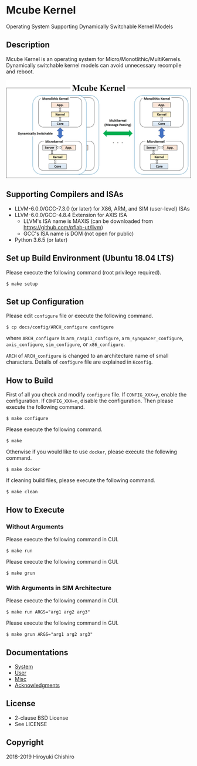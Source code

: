 # Mcube Kernel
Operating System Supporting Dynamically Switchable Kernel Models

## Description
Mcube Kernel is an operating system for Micro/Monotlithic/MultiKernels.
Dynamically switchable kernel models can avoid unnecessary recompile and
reboot.

![Mcube Kernel](docs/fig/mcube.jpg "Mcube Kernel")

## Supporting Compilers and ISAs
- LLVM-6.0.0/GCC-7.3.0 (or later) for X86, ARM, and SIM (user-level) ISAs
- LLVM-6.0.0/GCC-4.8.4 Extension for AXIS ISA
  - LLVM's ISA name is MAXIS (can be downloaded from https://github.com/pflab-ut/llvm)
  - GCC's ISA name is DOM (not open for public)
- Python 3.6.5 (or later)


## Set up Build Environment (Ubuntu 18.04 LTS)

Please execute the following command (root privilege required).
```
$ make setup
```

## Set up Configuration

Please edit `configure` file or execute the following command.
```
$ cp docs/config/ARCH_configure configure
```
where `ARCH_configure` is `arm_raspi3_configure`, `arm_synquacer_configure`,
`axis_configure`, `sim_configure`, or `x86_configure`.

`ARCH` of `ARCH_configure` is changed to an architecture name of small
characters.
Details of `configure` file are explained in `Kconfig`.

## How to Build

First of all you check and modify `configure` file.
If `CONFIG_XXX=y`, enable the configuration.
If `CONFIG_XXX=n`, disable the configuration.
Then please execute the following command.
```
$ make configure
```

Please execute the following command.
```
$ make
```

Otherwise if you would like to use `docker`, please execute the following command.
```
$ make docker
```


If cleaning build files, please execute the following command.
```
$ make clean
```

## How to Execute

### Without Arguments

Please execute the following command in CUI.
```
$ make run
```

Please execute the following command in GUI.
```
$ make grun
```

### With Arguments in SIM Architecture

Please execute the following command in CUI.
```
$ make run ARGS="arg1 arg2 arg3"
```

Please execute the following command in GUI.
```
$ make grun ARGS="arg1 arg2 arg3"
```

## Documentations
* [System](docs/System.md)
* [User](docs/User.md)
* [Misc](docs/Misc.md)
* [Acknowledgments](docs/Acknowledgments.md)


## License
- 2-clause BSD License
- See LICENSE

## Copyright
2018-2019 Hiroyuki Chishiro
